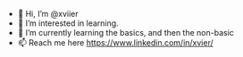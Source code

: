 - 👋 Hi, I’m @xviier
- 👀 I’m interested in learning.
- 🌱 I’m currently learning the basics, and then the non-basic
- 📫 Reach me here https://www.linkedin.com/in/xvier/


<!---
xviier/xviier is a ✨ special ✨ repository because its `README.md` (this file) appears on your GitHub profile.
You can click the Preview link to take a look at your changes.
--->
